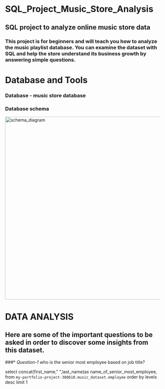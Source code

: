 # SQL_Project_Music_Store_Analysis
## SQL project to analyze online music store data

### This project is for beginners and will teach you how to analyze the music playlist database. You can examine the dataset with SQL and help the store understand its business growth by answering simple questions.

# Database and Tools
 ### Database - music store database
 ### Database schema
<img width="594" alt="schema_diagram" src="https://user-images.githubusercontent.com/108074039/226102431-30b03b67-09ad-4910-a099-9c011e928099.png">

# DATA ANALYSIS
 
 ## Here are some of the important questions to be asked in order to discover some insights from this dataset.
 
 ###* *Question-1*  who is the senior most employee based on job title?

   select concat(first_name," ",last_name)as name_of_senior_most_employee, from `my-portfolio-project-380610.music_dataset.employee` 
   order by levels desc limit 1 


	
